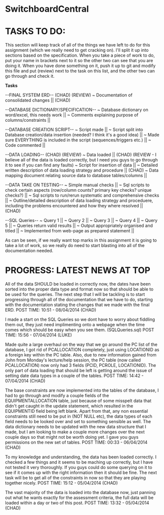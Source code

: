SwitchboardCentral
===============

TASKS TO DO: 
===============
This section will keep track of all of the things we have left to do for this assignment (which we really need to get cracking on). I'll split it up into sections based on the specification. When you take a piece of work to do, put your name in brackets next to it so the other two can see that you are doing it. When you have done something on it, push it up to git and modify this file and put (review) next to the task on this list, and the other two can go through and check it. 

__Tasks__

--FINAL SYSTEM ERD-- (CHAD) (REVIEW)
  ~ Documentation of consolidated changes || (CHAD)
  
--DATABASE DICTIONARY/SPECIFICATION--
  ~ Database dictionary on word/excel, this needs work || 
  ~ Comments explaining purpose of columns/constraints || 

--DATABASE CREATION SCRIPT--
  ~ Script made || 
  ~ Script split into Database creation/data insertion (needed? I think it's a good idea) ||
  ~ Made sure EVERYTHING is included in the script (sequences/triggers etc.) ||
  ~ Code commented || 

--DATA LOADING-- (CHAD) (REVIEW)
  ~ Data loaded || (CHAD) (REVIEW - I believe all of the data is loaded correctly, but I need you guys to go through                              it to see if you can find any faults)
  ~ Script for insertion of data ||
  ~ Detailed written description of data loading strategy and procedure || (CHAD)
  ~ Data mapping document relating source data to database tables/columns || 
  
--DATA TAKE ON TESTING--
  ~ Simple manual checks || 
  ~ Sql scripts to check certain aspects (row/column counts? primary key checks? unique checks?) || 
  ~ Sql scripts to run/rerun systematic and comprehensive checks || 
  ~ Outline/detailed description of data loading strategy and proceduere, including the problems encountered and how        they where resolved || (CHAD)

--SQL Queries--
  ~ Query 1 ||
  ~ Query 2 ||
  ~ Query 3 ||
  ~ Query 4 ||
  ~ Query 5 ||
  ~ Queries return valid results ||
  ~ Output appropriately organised and titled ||
  ~ Implemented from web-page as prepared statement ||
  
As can be seen, if we really want top marks in this assignment it is going to take a lot of work, so we really do need to start blasting into all of the documentation needed. 
  
PROGRESS: LATEST NEWS AT TOP
===============
All of the data SHOULD be loaded in correctly now, the dates have been sorted into the proper data type and format now so that should be able to be used for the queries. The next step that I will be tackling is to start progressing through all of the documentation that we have to do, starting with the documentation stating the changes that we made with the final ERD. POST TIME: 10:51 - 08/04/2014 (CHAD)

I made a start on the SQL Queries so we dont have to worry about fiddling them out, they just need implimenting onto a webpage when the time comes which should be easy when you see them. (SQLQueries.sql) POST TIME: 15:56 - 07/04/2014 (LUKE)

Made quite a large overhaul on the way that we go around the PC list of the database, I got rid of PCALLOCATION completely, just using LOCATIONID as a foreign key within the PC table. Also, due to new information gained from John from Monday's lecture/help session, the PC table (now called PCALLOCATION) now only had 3 fields (PCID, PCROLE, LOCATIONID). The only part of data loading that should be left is getting around the issue of setting date data types in a couple of the tables. POST TIME: 14:42 - 07/04/2014 (CHAD)

The base constraints are now implemented into the tables of the database, I had to go through and modify a couple fields of the EQUIPMENTALLOCATION table, just because of some misspelt data that didn't get caught in the update statement, which resulted in the EQUIPMENTID field being left blank. Apart from that, any non essential constraints still need to be put in (NOT NULL etc), the data types of each field needs to be looked over and set to something sensible as well. The data dictionary needs to be updated with the new data structure that I made, but I am looking to make a couple more changes over the next couple days so that might not be worth doing yet. I gave you guys permissions on the new set of tables.
POST TIME: 00:33 - 06/04/2014 (CHAD)

To my knowledge and understanding, the data has been loaded correctly. I checked a few things and it seems to be maching up correctly, but I have not tested it very thoroughly. If you guys could do some querying on it to see if it comes up with the right information then it should be fine. The next task will be to get all of the constraints in now so that they are playing together nicely.
POST TIME: 15:12 - 05/04/2014 (CHAD)

The vast majority of the data is loaded into the database now, just panning out what he wants exactly for the assessment criteria, the full data will be loaded within a day or two of this post.
POST TIME: 13:32 - 05/04/2014 (CHAD)


